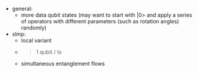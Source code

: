 - general:
    - more data qubit states (may want to start with |0> and apply a series of operators with different parameters (such as rotation angles) randomly)
- slmp:
    - local variant
    - >1 qubit / ts
    - simultaneous entanglement flows